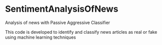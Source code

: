 # SentimentAnalysisOfNews
Analysis of news with Passive Aggressive Classifier

This code is developed to identify and classify news articles as real or fake using machine learning techniques
